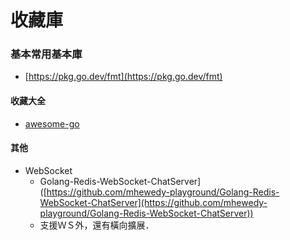 # 收藏庫

### 基本常用基本庫

* [https://pkg.go.dev/fmt](https://pkg.go.dev/fmt)

#### 收藏大全

* [awesome-go](https://github.com/avelino/awesome-go)&#x20;

#### 其他

* WebSocket
  * Golang-Redis-WebSocket-ChatServer]\([https://github.com/mhewedy-playground/Golang-Redis-WebSocket-ChatServer](https://github.com/mhewedy-playground/Golang-Redis-WebSocket-ChatServer))
  * 支援ＷＳ外，還有橫向擴展．

